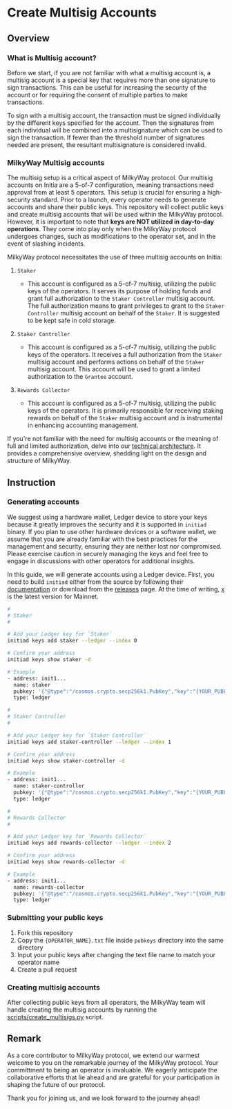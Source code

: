 # Create Multisig Accounts

## Overview

### What is Multisig account?

Before we start, if you are not familiar with what a multisig account is, a multisig account is a special key that requires more than one signature to sign transactions. This can be useful for increasing the security of the account or for requiring the consent of multiple parties to make transactions.

To sign with a multisig account, the transaction must be signed individually by the different keys specified for the account. Then the signatures from each individual will be combined into a multisignature which can be used to sign the transaction. If fewer than the threshold number of signatures needed are present, the resultant multisignature is considered invalid.

### MilkyWay Multisig accounts

The multisig setup is a critical aspect of MilkyWay protocol. Our multisig accounts on Initia are a 5-of-7 configuration, meaning transactions need approval from at least 5 operators. This setup is crucial for ensuring a high-security standard. Prior to a launch, every operator needs to generate accounts and share their public keys. This repository will collect public keys and create multisig accounts that will be used within the MilkyWay protocol. However, it is important to note that **keys are NOT utilized in day-to-day operations**. They come into play only when the MilkyWay protocol undergoes changes, such as modifications to the operator set, and in the event of slashing incidents.

MilkyWay protocol necessitates the use of three multisig accounts on Initia:

1. `Staker`

   - This account is configured as a 5-of-7 multisig, utilizing the public keys of the operators. It serves its purpose of holding funds and grant full authorization to the `Staker Controller` multisig account. The full authorization means to grant privileges to grant to the `Staker Controller` multisig account on behalf of the `Staker`. It is suggested to be kept safe in cold storage.

2. `Staker Controller`

   - This account is configured as a 5-of-7 multisig, utilizing the public keys of the operators. It receives a full authorization from the `Staker` multisig account and performs actions on behalf of the `Staker` multisig account. This account will be used to grant a limited authorization to the `Grantee` account.

3. `Rewards Collector`
   - This account is configured as a 5-of-7 multisig, utilizing the public keys of the operators. It is primarily responsible for receiving staking rewards on behalf of the `Staker` multisig account and is instrumental in enhancing accounting management.

If you're not familiar with the need for multisig accounts or the meaning of full and limited authorization, delve into our [technical architecture](https://github.com/milkyway-labs/architecture). It provides a comprehensive overview, shedding light on the design and structure of MilkyWay.

## Instruction

### Generating accounts

We suggest using a hardware wallet, Ledger device to store your keys because it greatly improves the security and it is supported in `initiad` binary. If you plan to use other hardware devices or a software wallet, we assume that you are already familiar with the best practices for the management and security, ensuring they are neither lost nor compromised. Please exercise caution in securely managing the keys and feel free to engage in discussions with other operators for additional insights.

In this guide, we will generate accounts using a Ledger device. First, you need to build `initiad` either from the source by following their [documentation](https://docs.initia.xyz/build-on-initia/initiad) or download from the [releases](https://github.com/initia-labs/initia/releases) page. At the time of writing, [x](y) is the latest version for Mainnet.

```bash
#
# Staker
#

# Add your Ledger key for `Staker`
initiad keys add staker --ledger --index 0

# Confirm your address
initiad keys show staker -d

# Example
- address: init1...
  name: staker
  pubkey: '{"@type":"/cosmos.crypto.secp256k1.PubKey","key":"{YOUR_PUBLIC_KEY}"}'
  type: ledger

#
# Staker Controller
#

# Add your Ledger key for `Staker Controller`
initiad keys add staker-controller --ledger --index 1

# Confirm your address
initiad keys show staker-controller -d

# Example
- address: init1...
  name: staker-controller
  pubkey: '{"@type":"/cosmos.crypto.secp256k1.PubKey","key":"{YOUR_PUBLIC_KEY}"}'
  type: ledger

#
# Rewards Collector
#

# Add your Ledger key for `Rewards Collector`
initiad keys add rewards-collector --ledger --index 2

# Confirm your address
initiad keys show rewards-collector -d

# Example
- address: init1...
  name: rewards-collector
  pubkey: '{"@type":"/cosmos.crypto.secp256k1.PubKey","key":"{YOUR_PUBLIC_KEY}"}'
  type: ledger
```

### Submitting your public keys

1. Fork this repository
2. Copy the `{OPERATOR_NAME}.txt` file inside `pubkeys` directory into the same directory
3. Input your public keys after changing the text file name to match your operator name
4. Create a pull request

### Creating multisig accounts

After collecting public keys from all operators, the MilkyWay team will handle creating the multisig accounts by running the [scripts/create_multisigs.py](./scripts/create_multisigs.py) script.

## Remark

As a core contributor to MilkyWay protocol, we extend our warmest welcome to you on the remarkable journey of the MilkyWay protocol. Your committment to being an operator is invaluable. We eagerly anticipate the collaborative efforts that lie ahead and are grateful for your participation in shaping the future of our protocol.

Thank you for joining us, and we look forward to the journey ahead!
